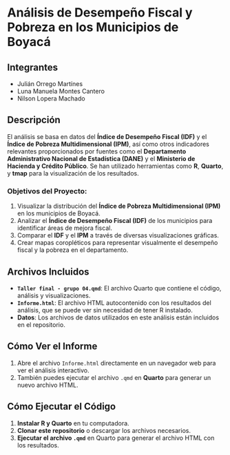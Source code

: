 # Análisis de Desempeño Fiscal y Pobreza en los Municipios de Boyacá

## Integrantes

- Julián Orrego Martínes
- Luna Manuela Montes Cantero
- Nilson Lopera Machado

## Descripción

El análisis se basa en datos del **Índice de Desempeño Fiscal (IDF)** y el **Índice de Pobreza Multidimensional (IPM)**, así como otros indicadores relevantes proporcionados por fuentes como el **Departamento Administrativo Nacional de Estadística (DANE)** y el **Ministerio de Hacienda y Crédito Público**. Se han utilizado herramientas como **R**, **Quarto**, y **tmap** para la visualización de los resultados.

### Objetivos del Proyecto:

1. Visualizar la distribución del **Índice de Pobreza Multidimensional (IPM)** en los municipios de Boyacá.
2. Analizar el **Índice de Desempeño Fiscal (IDF)** de los municipios para identificar áreas de mejora fiscal.
3. Comparar el **IDF** y el **IPM** a través de diversas visualizaciones gráficas.
4. Crear mapas coropléticos para representar visualmente el desempeño fiscal y la pobreza en el departamento.

## Archivos Incluidos

- **`Taller final - grupo 04.qmd`**: El archivo Quarto que contiene el código, análisis y visualizaciones.
- **`Informe.html`**: El archivo HTML autocontenido con los resultados del análisis, que se puede ver sin necesidad de tener R instalado.
- **Datos**: Los archivos de datos utilizados en este análisis están incluidos en el repositorio.

## Cómo Ver el Informe

1. Abre el archivo `Informe.html` directamente en un navegador web para ver el análisis interactivo.
2. También puedes ejecutar el archivo `.qmd` en **Quarto** para generar un nuevo archivo HTML.


## Cómo Ejecutar el Código

1. **Instalar R y Quarto** en tu computadora.
2. **Clonar este repositorio** o descargar los archivos necesarios.
3. **Ejecutar el archivo `.qmd`** en Quarto para generar el archivo HTML con los resultados.
